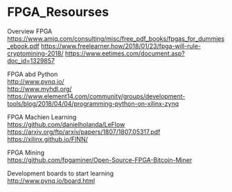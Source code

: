 # FPGA_Resourses

Overview FPGA  
https://www.amiq.com/consulting/misc/free_pdf_books/fpgas_for_dummies_ebook.pdf
https://www.freelearner.how/2018/01/23/fpga-will-rule-cryptomining-2018/
https://www.eetimes.com/document.asp?doc_id=1329857

FPGA abd Python  
http://www.pynq.io/  
http://www.myhdl.org/    
https://www.element14.com/community/groups/development-tools/blog/2018/04/04/programming-python-on-xilinx-zynq

FPGA Machien Learning  
https://github.com/danielholanda/LeFlow
https://arxiv.org/ftp/arxiv/papers/1807/1807.05317.pdf
https://xilinx.github.io/FINN/

FPGA Mining  
https://github.com/fpgaminer/Open-Source-FPGA-Bitcoin-Miner

Development boards to start learning   
http://www.pynq.io/board.html 
